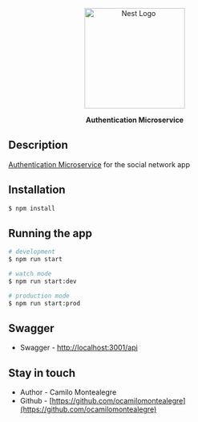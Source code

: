 <p align="center">
  <a href="http://nestjs.com/" target="blank"><img src="https://nestjs.com/img/logo-small.svg" width="200" alt="Nest Logo" /></a>
</p>

[circleci-image]: https://img.shields.io/circleci/build/github/nestjs/nest/master?token=abc123def456
[circleci-url]: https://circleci.com/gh/nestjs/nest

  <p align="center"><strong>Authentication Microservice</strong><p align="center">

## Description

[Authentication Microservice](https://github.com/ocamilomontealegre/user-microservice) for the social network app

## Installation

```bash
$ npm install
```

## Running the app

```bash
# development
$ npm run start

# watch mode
$ npm run start:dev

# production mode
$ npm run start:prod
```

## Swagger

- Swagger - [http://localhost:3001/api](http://localhost:3001/api)


## Stay in touch

- Author - Camilo Montealegre
- Github - [https://github.com/ocamilomontealegre](https://github.com/ocamilomontealegre)

